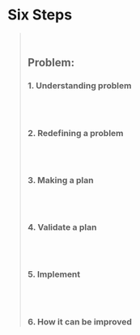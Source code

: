 # Six Steps
> <br />
>
> ## Problem: 
>
> ### 1. Understanding problem
>
> <br />
> <br />
>
> ### 2. Redefining a problem
>
> <br />
> <br />
>
> ### 3. Making a plan
>
> <br />
> <br />
>
> ### 4. Validate a plan
>
> <br />
> <br />
>
> ### 5. Implement
>
> <br /> 
> <br />
>
> ### 6. How it can be improved
>
>
>

